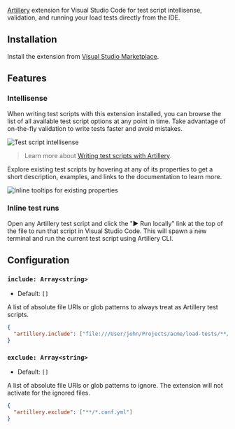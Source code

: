 [Artillery](https://www.artillery.io/) extension for Visual Studio Code for test script intellisense, validation, and running your load tests directly from the IDE.

## Installation

Install the extension from [Visual Studio Marketplace](https://marketplace.visualstudio.com/items?itemName=Artilleryio.vscode-artillery).

## Features

### Intellisense

When writing test scripts with this extension installed, you can browse the list of all available test script options at any point in time. Take advantage of on-the-fly validation to write tests faster and avoid mistakes.

![Test script intellisense](https://raw.github.com/artilleryio/vscode-artillery/main/assets/intellisense-suggestions.png)

> Learn more about [Writing test scripts with Artillery](https://www.artillery.io/docs/reference/test-script).

Explore existing test scripts by hovering at any of its properties to get a short description, examples, and links to the documentation to learn more.

![Inline tooltips for existing properties](https://raw.github.com/artilleryio/vscode-artillery/main/assets/intellisense-tooltips.png)

### Inline test runs

Open any Artillery test script and click the "▶ Run locally" link at the top of the file to run that script in Visual Studio Code. This will spawn a new terminal and run the current test script using Artillery CLI.

## Configuration

### `include: Array<string>`

- Default: `[]`

A list of absolute file URIs or glob patterns to always treat as Artillery test scripts.

```json
{
  "artillery.include": ["file:///User/john/Projects/acme/load-tests/**/*.yml"]
}
```

### `exclude: Array<string>`

- Default: `[]`

A list of absolute file URIs or glob patterns to ignore. The extension will not activate for the ignored files.

```json
{
  "artillery.exclude": ["**/*.conf.yml"]
}
```
